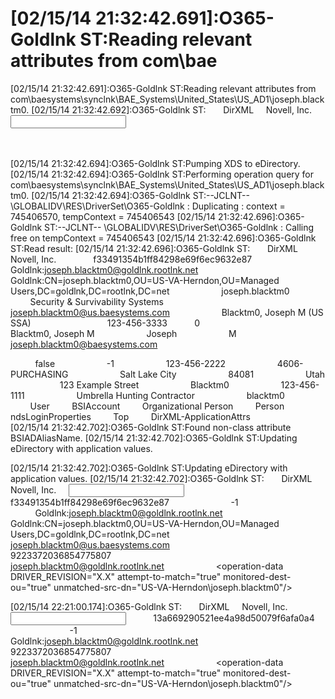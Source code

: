 # [02/15/14 21:32:42.691]:O365-Goldlnk ST:Reading relevant attributes from com\bae

\[02/15/14 21:32:42.691\]:O365-Goldlnk ST:Reading relevant attributes from com\\baesystems\\synclnk\\BAE\_Systems\\United\_States\\US\_AD1\\joseph.blacktm0.
\[02/15/14 21:32:42.692\]:O365-Goldlnk ST:
<nds dtdversion="4.0" ndsversion="8.x">
  <source>
    <product edition="Advanced" version="4.0.1.0">DirXML</product>
    <contact>Novell, Inc.</contact>
  </source>
  <input>
    <query class-name="User" dest-dn="com\\baesystems\\synclnk\\BAE\_Systems\\United\_States\\US\_AD1\\joseph.blacktm0" dest-entry-id="34659" scope="entry">
      <read-attr attr-name="BSIADAliasName"/>
      <read-attr attr-name="BSIADContext"/>
      <read-attr attr-name="BSIExchRecipientDisplayType"/>
      <read-attr attr-name="BSIExchRecipientTypeDetails"/>
      <read-attr attr-name="BSIExchResourceDisplay"/>
      <read-attr attr-name="BSIExchResourceMetaData"/>
      <read-attr attr-name="BSIExchResourceSearchProperties"/>
      <read-attr attr-name="BSIIntralinkName"/>
      <read-attr attr-name="businessCategory"/>
      <read-attr attr-name="company"/>
      <read-attr attr-name="departmentNumber"/>
      <read-attr attr-name="DirXML-ADAliasName"/>
      <read-attr attr-name="displayName"/>
      <read-attr attr-name="Facsimile Telephone Number"/>
      <read-attr attr-name="Full Name"/>
      <read-attr attr-name="Given Name"/>
      <read-attr attr-name="Initials"/>
      <read-attr attr-name="Internet EMail Address"/>
      <read-attr attr-name="Login Allowed Time Map"/>
      <read-attr attr-name="Login Disabled"/>
      <read-attr attr-name="Login Expiration Time"/>
      <read-attr attr-name="manager"/>
      <read-attr attr-name="mobile"/>
      <read-attr attr-name="O"/>
      <read-attr attr-name="OU"/>
      <read-attr attr-name="Physical Delivery Office Name"/>
      <read-attr attr-name="Postal Code"/>
      <read-attr attr-name="Postal Office Box"/>
      <read-attr attr-name="S"/>
      <read-attr attr-name="SA"/>
      <read-attr attr-name="Surname"/>
      <read-attr attr-name="Telephone Number"/>
      <read-attr attr-name="Title"/>
      <read-attr attr-name="workforceID"/>
      <read-attr attr-name="Object Class"/>
    </query>
  </input>
</nds>

\[02/15/14 21:32:42.694\]:O365-Goldlnk ST:Pumping XDS to eDirectory.
\[02/15/14 21:32:42.694\]:O365-Goldlnk ST:Performing operation query for com\\baesystems\\synclnk\\BAE\_Systems\\United\_States\\US\_AD1\\joseph.blacktm0.
\[02/15/14 21:32:42.694\]:O365-Goldlnk ST:--JCLNT-- \\GLOBALIDV\\RES\\DriverSet\\O365-Goldlnk : Duplicating : context = 745406570, tempContext = 745406543
\[02/15/14 21:32:42.696\]:O365-Goldlnk ST:--JCLNT-- \\GLOBALIDV\\RES\\DriverSet\\O365-Goldlnk : Calling free on tempContext = 745406543
\[02/15/14 21:32:42.696\]:O365-Goldlnk ST:Read result:
\[02/15/14 21:32:42.696\]:O365-Goldlnk ST:
<nds dtdversion="4.0" ndsversion="8.x">
  <source>
    <product edition="Advanced" version="4.0.1.0">DirXML</product>
    <contact>Novell, Inc.</contact>
  </source>
  <output>
    <instance class-name="User" event-id="0" qualified-src-dn="dc=com\\dc=baesystems\\dc=synclnk\\OU=BAE\_Systems\\OU=United\_States\\OU=US\_AD1\\CN=joseph.blacktm0" src-dn="\\GLOBALIDV\\com\\baesystems\\synclnk\\BAE\_Systems\\United\_States\\US\_AD1\\joseph.blacktm0" src-entry-id="34659">
      <association state="associated">f33491354b1ff84298e69f6ec9632e87</association>
      <attr attr-name="BSIADAliasName">
        <value timestamp="1392524657#23" type="string">Goldlnk:joseph.blacktm0@goldlnk.rootlnk.net</value>
      </attr>
      <attr attr-name="BSIADContext">
        <value timestamp="1392524657#25" type="string">Goldlnk:CN=joseph.blacktm0,OU=US-VA-Herndon,OU=Managed Users,DC=goldlnk,DC=rootlnk,DC=net</value>
      </attr>
      <attr attr-name="BSIIntralinkName">
        <value timestamp="1392524657#15" type="string">joseph.blacktm0</value>
      </attr>
      <attr attr-name="company">
        <value timestamp="1392524657#4" type="string">Security &amp; Survivability Systems</value>
      </attr>
      <attr attr-name="DirXML-ADAliasName">
        <value timestamp="1392524657#83" type="string">joseph.blacktm0@us.baesystems.com</value>
      </attr>
      <attr attr-name="displayName">
        <value timestamp="1392524657#7" type="string">Blacktm0, Joseph M (US SSA)</value>
      </attr>
      <attr attr-name="Facsimile Telephone Number">
        <value timestamp="1392524657#10" type="structured">
          <component name="faxNumber">123-456-3333</component>
          <component name="faxBitCount">0</component>
          <component name="faxParameters"/>
        </value>
      </attr>
      <attr attr-name="Full Name">
        <value timestamp="1392524657#8" type="string">Blacktm0, Joseph M</value>
      </attr>
      <attr attr-name="Given Name">
        <value timestamp="1392524657#11" type="string">Joseph</value>
      </attr>
      <attr attr-name="Initials">
        <value timestamp="1392524657#12" type="string">M</value>
      </attr>
      <attr attr-name="Internet EMail Address">
        <value timestamp="1392524657#14" type="string">joseph.blacktm0@baesystems.com</value>
      </attr>

 <attr attr-name="Login Disabled">
        <value timestamp="1392524657#6" type="state">false</value>
      </attr>
      <attr attr-name="Login Expiration Time">
        <value timestamp="1392524657#3" type="time">-1</value>
      </attr>
      <attr attr-name="mobile">
        <value timestamp="1392524657#16" type="teleNumber">123-456-2222</value>
      </attr>
      <attr attr-name="OU">
        <value timestamp="1392524657#5" type="string">4606-PURCHASING</value>
      </attr>
      <attr attr-name="Physical Delivery Office Name">
        <value timestamp="1392524657#13" type="string">Salt Lake City</value>
      </attr>
      <attr attr-name="Postal Code">
        <value timestamp="1392524657#17" type="string">84081</value>
      </attr>
      <attr attr-name="S">
        <value timestamp="1392524657#19" type="string">Utah</value>
      </attr>
      <attr attr-name="SA">
        <value timestamp="1392524657#20" type="string">123 Example Street</value>
      </attr>
      <attr attr-name="Surname">
        <value timestamp="1392524657#18" type="string">Blacktm0</value>
      </attr>
      <attr attr-name="Telephone Number">
        <value timestamp="1392524657#21" type="teleNumber">123-456-1111</value>
      </attr>
      <attr attr-name="Title">
        <value timestamp="1392524657#22" type="string">Umbrella Hunting Contractor</value>
      </attr>
      <attr attr-name="workforceID">
        <value timestamp="1392524657#9" type="string">blacktm0</value>
      </attr>
      <attr attr-name="Object Class">
        <value timestamp="1392524657#32" type="string">User</value>
        <value timestamp="1392524657#33" type="string">BSIAccount</value>
        <value timestamp="1392524657#34" type="string">Organizational Person</value>
        <value timestamp="1392524657#35" type="string">Person</value>
        <value timestamp="1392524657#36" type="string">ndsLoginProperties</value>
        <value timestamp="1392524657#37" type="string">Top</value>
        <value timestamp="1392524657#77" type="string">DirXML-ApplicationAttrs</value>
      </attr>
    </instance>
    <status event-id="0" level="success"></status>
  </output>
</nds>
\[02/15/14 21:32:42.702\]:O365-Goldlnk ST:Found non-class attribute BSIADAliasName.
\[02/15/14 21:32:42.702\]:O365-Goldlnk ST:Updating eDirectory with application values.

\[02/15/14 21:32:42.702\]:O365-Goldlnk ST:Updating eDirectory with application values.
\[02/15/14 21:32:42.702\]:O365-Goldlnk ST:
<nds dtdversion="4.0" ndsversion="8.x">
  <source>
    <product edition="Advanced" version="4.0.1.0">DirXML</product>
    <contact>Novell, Inc.</contact>
  </source>
  <input>
    <modify class-name="User" dest-dn="com\\baesystems\\synclnk\\BAE\_Systems\\United\_States\\US\_AD1\\joseph.blacktm0" dest-entry-id="34659" event-id="migrate-app-sync-1" from-merge="true" src-dn="CN=joseph.blacktm0,OU=US-VA-Herndon,OU=Managed Users,DC=goldlnk,DC=rootlnk,DC=net">
      <association>f33491354b1ff84298e69f6ec9632e87</association>
      <modify-attr attr-name="Login Expiration Time">
        <remove-value>
          <value timestamp="1392524657#3" type="time">-1</value>
        </remove-value>
      </modify-attr>
      <modify-attr attr-name="BSIADAliasName">
        <remove-value>
          <value timestamp="1392524657#23" type="string">Goldlnk:joseph.blacktm0@goldlnk.rootlnk.net</value>
        </remove-value>
      </modify-attr>
      <modify-attr attr-name="BSIADContext">
        <remove-value>
          <value timestamp="1392524657#25" type="string">Goldlnk:CN=joseph.blacktm0,OU=US-VA-Herndon,OU=Managed Users,DC=goldlnk,DC=rootlnk,DC=net</value>
        </remove-value>
      </modify-attr>
      <modify-attr attr-name="DirXML-ADAliasName">
        <remove-value>
          <value timestamp="1392524657#83" type="string">joseph.blacktm0@us.baesystems.com</value>
        </remove-value>
      </modify-attr>
      <modify-attr attr-name="Login Expiration Time">
        <add-value>
          <value naming="true" type="string">9223372036854775807</value>
        </add-value>
      </modify-attr>
      <modify-attr attr-name="BSIADAliasName">
        <add-value>
          <value naming="true" type="string">joseph.blacktm0@goldlnk.rootlnk.net</value>
        </add-value>
      </modify-attr>
      <operation-data DRIVER\_REVISION="X.X" attempt-to-match="true" monitored-dest-ou="true" unmatched-src-dn="US-VA-Herndon\\joseph.blacktm0"/>
    </modify>
  </input>
</nds>

\[02/15/14 22:21:00.174\]:O365-Goldlnk ST:
<nds dtdversion="4.0" ndsversion="8.x">
  <source>
    <product edition="Advanced" version="4.0.1.0">DirXML</product>
    <contact>Novell, Inc.</contact>
  </source>
  <input>
    <modify class-name="User" dest-dn="com\\baesystems\\synclnk\\BAE\_Systems\\United\_States\\US\_AD1\\joseph.blacktm0" dest-entry-id="34719" event-id="migrate-app-sync-1" from-merge="true" src-dn="CN=joseph.blacktm0,OU=US-VA-Herndon,OU=Managed Users,DC=goldlnk,DC=rootlnk,DC=net">
      <association>13a669290521ee4a98d50079f6afa0a4</association>
      <modify-attr attr-name="Login Expiration Time">
        <remove-value>
          <value timestamp="1392527879#3" type="time">-1</value>
        </remove-value>
      </modify-attr>
      <modify-attr attr-name="BSIADAliasName">
        <remove-value>
          <value timestamp="1392527879#23" type="string">Goldlnk:joseph.blacktm0@goldlnk.rootlnk.net</value>
        </remove-value>
      </modify-attr>
      <modify-attr attr-name="Login Expiration Time">
        <add-value>
          <value naming="true" type="string">9223372036854775807</value>
        </add-value>
      </modify-attr>
      <modify-attr attr-name="BSIADAliasName">
        <add-value>
          <value naming="true" type="string">joseph.blacktm0@goldlnk.rootlnk.net</value>
        </add-value>
      </modify-attr>
      <operation-data DRIVER\_REVISION="X.X" attempt-to-match="true" monitored-dest-ou="true" unmatched-src-dn="US-VA-Herndon\\joseph.blacktm0"/>
    </modify>
  </input>
</nds>
